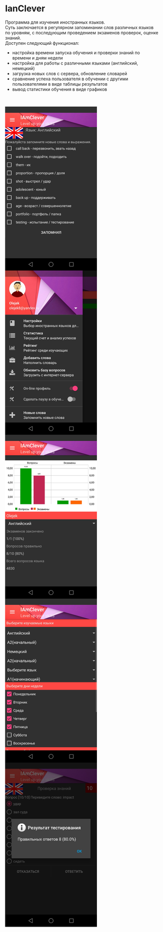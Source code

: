 # IanClever

Программа для изучения иностранных языков.<br/>
Суть заключается в регулярном запоминании слов различных языков по уровням, с последующим проведением экзаменов проверок, оценке знаний.<br/>
Доступен следующий функционал:<br/>
- настройка времени запуска обучения и проверки знаний по времени и дням недели<br/>
- настройка для работы с различными языками (английский, немецкий)<br/>
- загрузка новых слов с сервера, обновление словарей<br/>
- сравнение успеха пользователя в обучении с другими пользователями в виде таблицы результатов<br/>
- вывод статистики обучения в виде графиков<br/>
<br/><br/>
<img src="images/1.jpg" alt="screen" width="300px" align="left" />
<img src="images/2.jpg" alt="screen" width="300px" align="left" />
<img src="images/3.jpg" alt="screen" width="300px" align="left" />
<img src="images/4.jpg" alt="screen" width="300px" align="left" />
<img src="images/5.jpg" alt="screen" width="300px" align="left" />
